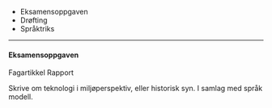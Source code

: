 - Eksamensoppgaven
- Drøfting
- Språktriks

	

---
#### Eksamensoppgaven
Fagartikkel
Rapport

Skrive om teknologi i miljøperspektiv, eller historisk syn. I samlag med språk modell. 